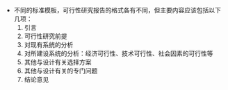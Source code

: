 - 不同的标准模板，可行性研究报告的格式各有不同，但主要内容应该包括以下几项： 
	1. 引言
	2. 可行性研究前提
	3. 对现有系统的分析
	4. 对所建设系统的分析：经济可行性、技术可行性、社会因素的可行性等
	5. 其他与设计有关选择方案
	6. 其他与设计有关的专门问题
	7. 结论意见